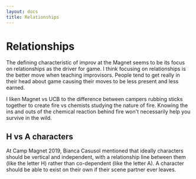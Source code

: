 ```yaml
---
layout: docs
title: Relationships
---
```


# Relationships

The defining characteristic of improv at the Magnet seems to be its focus on relationships as the driver for game. I think focusing on relationships is the better move when teaching improvisors. People tend to get really in their head about game causing their moves to be less present and less earned.

I liken Magnet vs UCB to the difference between campers rubbing sticks together to create fire vs chemists studying the nature of fire. Knowing the ins and outs of the chemical reaction behind fire won't necessarily help you survive in the wild.

## H vs A characters

At Camp Magnet 2019, Bianca Casusol mentioned that ideally characters should be vertical and independent, with a relationship line between them (like the letter H) rather than co-dependent (like the letter A). A character should be able to exist on their own if their scene partner ever leaves.
